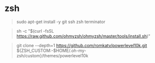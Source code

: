 # zsh


> sudo apt-get install -y git ssh zsh terminator 

> sh -c "$(curl -fsSL https://raw.github.com/ohmyzsh/ohmyzsh/master/tools/install.sh)"

> git clone --depth=1 https://github.com/romkatv/powerlevel10k.git ${ZSH_CUSTOM:-$HOME/.oh-my-zsh/custom}/themes/powerlevel10k
